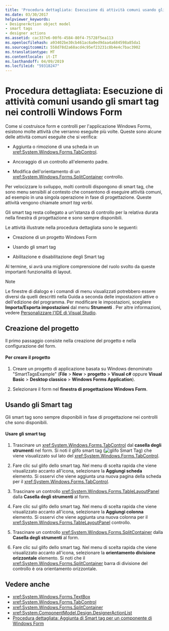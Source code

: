 ```yaml
---
title: 'Procedura dettagliata: Esecuzione di attività comuni usando gli smart tag nei controlli Windows Form'
ms.date: 03/30/2017
helpviewer_keywords:
- DesignerAction object model
- smart tags
- designer actions
ms.assetid: cac337e6-00f6-4584-80f4-75728f5ea113
ms.openlocfilehash: a93402be30cb461ac6a0ed9daa4a684598a85da1
ms.sourcegitcommit: 558d78d2a68acd4c95ef23231c8b4e4c7bac3902
ms.translationtype: MT
ms.contentlocale: it-IT
ms.lasthandoff: 04/09/2019
ms.locfileid: "59318247"
---
```

# <a name="walkthrough-performing-common-tasks-using-smart-tags-on-windows-forms-controls"></a>Procedura dettagliata: Esecuzione di attività comuni usando gli smart tag nei controlli Windows Form
Come si costruisce form e controlli per l'applicazione Windows Forms, esistono molte attività che verranno eseguite più volte. Queste sono alcune delle attività comuni eseguite che si verifica:  
  
-   Aggiunta o rimozione di una scheda in un <xref:System.Windows.Forms.TabControl>.  
  
-   Ancoraggio di un controllo all'elemento padre.  
  
-   Modifica dell'orientamento di un <xref:System.Windows.Forms.SplitContainer> controllo.  
  
 Per velocizzare lo sviluppo, molti controlli dispongono di smart tag, che sono menu sensibili al contesto che consentono di eseguire attività comuni, ad esempio in una singola operazione in fase di progettazione. Queste attività vengono chiamate *smart tag verbi*.  
  
 Gli smart tag resta collegato a un'istanza di controllo per la relativa durata nella finestra di progettazione e sono sempre disponibili.  
  
 Le attività illustrate nella procedura dettagliata sono le seguenti:  
  
-   Creazione di un progetto Windows Form  
  
-   Usando gli smart tag  
  
-   Abilitazione e disabilitazione degli Smart tag  
  
 Al termine, si avrà una migliore comprensione del ruolo svolto da queste importanti funzionalità di layout.  
  
> [!NOTE]
>  Le finestre di dialogo e i comandi di menu visualizzati potrebbero essere diversi da quelli descritti nella Guida a seconda delle impostazioni attive o dell'edizione del programma. Per modificare le impostazioni, scegliere **Importa/Esporta impostazioni** dal menu **Strumenti** . Per altre informazioni, vedere [Personalizzare l'IDE di Visual Studio](/visualstudio/ide/personalizing-the-visual-studio-ide).  
  
## <a name="creating-the-project"></a>Creazione del progetto  
 Il primo passaggio consiste nella creazione del progetto e nella configurazione del form.  
  
#### <a name="to-create-the-project"></a>Per creare il progetto  
  
1. Creare un progetto di applicazione basata su Windows denominato "SmartTagsExample" (**File** > **New** > **progetto**  >   **Visual c#** oppure **Visual Basic** > **Desktop classico** > **Windows Forms Application**).  
  
2. Selezionare il form nel **finestra di progettazione Windows Form**.  
  
## <a name="using-smart-tags"></a>Usando gli Smart tag  
 Gli smart tag sono sempre disponibili in fase di progettazione nei controlli che sono disponibili.  
  
#### <a name="to-use-smart-tags"></a>Usare gli smart tag  
  
1. Trascinare un <xref:System.Windows.Forms.TabControl> dal **casella degli strumenti** nel form. Si noti il glifo smart tag (![glifo Smart Tag](./media/vs-winformsmttagglyph.gif "VS_WinFormSmtTagGlyph")) che viene visualizzato sul lato del <xref:System.Windows.Forms.TabControl>.  
  
2. Fare clic sul glifo dello smart tag. Nel menu di scelta rapida che viene visualizzato accanto all'icona, selezionare la **Aggiungi scheda** elemento. Si osservi che viene aggiunta una nuova pagina della scheda per il <xref:System.Windows.Forms.TabControl>.  
  
3. Trascinare un controllo <xref:System.Windows.Forms.TableLayoutPanel> dalla **Casella degli strumenti** al form.  
  
4. Fare clic sul glifo dello smart tag. Nel menu di scelta rapida che viene visualizzato accanto all'icona, selezionare la **Aggiungi colonna** elemento. Si osservi che viene aggiunta una nuova colonna per il <xref:System.Windows.Forms.TableLayoutPanel> controllo.  
  
5. Trascinare un controllo <xref:System.Windows.Forms.SplitContainer> dalla **Casella degli strumenti** al form.  
  
6. Fare clic sul glifo dello smart tag. Nel menu di scelta rapida che viene visualizzato accanto all'icona, selezionare la **orientamento divisione orizzontale** elemento. Si noti che il <xref:System.Windows.Forms.SplitContainer> barra di divisione del controllo è ora orientamento orizzontale.  
  
## <a name="see-also"></a>Vedere anche

- <xref:System.Windows.Forms.TextBox>
- <xref:System.Windows.Forms.TabControl>
- <xref:System.Windows.Forms.SplitContainer>
- <xref:System.ComponentModel.Design.DesignerActionList>
- [Procedura dettagliata: Aggiunta di Smart tag per un componente di Windows Form](https://docs.microsoft.com/previous-versions/visualstudio/visual-studio-2013/ms171829(v=vs.120))

